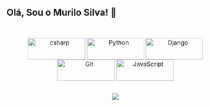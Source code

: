 ## Olá, Sou o Murilo Silva! 👋

##
<div align="center" style="display: inline_block"><br>
  <img align="center" alt="csharp" height="50" width="133" src="https://cdn.jsdelivr.net/gh/devicons/devicon/icons/csharp/csharp-original.svg">
  <img align="center" alt="Python" height="50" width="133" src="https://cdn.jsdelivr.net/gh/devicons/devicon/icons/python/python-original-wordmark.svg">
  <img align="center" alt="Django" height="50" width="133" src="https://cdn.jsdelivr.net/gh/devicons/devicon/icons/django/django-plain-wordmark.svg">
  <img align="center" alt="Git" height="50" width="133" src="https://cdn.jsdelivr.net/gh/devicons/devicon/icons/git/git-plain-wordmark.svg">
  <img align="center" alt="JavaScript" height="50" width="133" src="https://cdn.jsdelivr.net/gh/devicons/devicon/icons/javascript/javascript-original.svg">
  
 </div>

##

<div align="center">
  <a href="https://www.linkedin.com/in/murilosilvamarques/" target="_blank" rel="noopener noreferrer">
    <img src="https://img.shields.io/badge/-LinkedIn-%230077B5?style=for-the-badge&logo=linkedin&logoColor=white">
  </a> 
</div>

##

       
